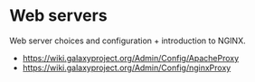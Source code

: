 # Web servers

Web server choices and configuration \+ introduction to NGINX.

- https://wiki.galaxyproject.org/Admin/Config/ApacheProxy
- https://wiki.galaxyproject.org/Admin/Config/nginxProxy
